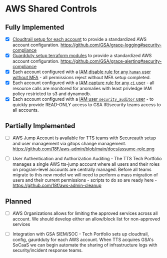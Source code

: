 # AWS Shared Controls

## Fully Implemented
- [x] [Cloudtrail setup for each account](https://github.com/18F/aws-admin/blob/0e05448981a8d41f309fe6786280d603f4f5c70b/terraform/modules/account_setup/main.tf#L184-L215) to provide a standardized AWS account configuration. https://github.com/GSA/grace-logging#security-compliance
- [x] [Guardduty setup terraform modules](https://github.com/18F/aws-admin/blob/0e05448981a8d41f309fe6786280d603f4f5c70b/terraform/modules/account_setup/main.tf#L171-L182) to provide a standardized AWS account configuration. https://github.com/GSA/grace-alerting#security-compliance
- [x] Each account configured with a [IAM disable rule for any `human` user without MFA](https://github.com/18F/aws-admin/blob/0e05448981a8d41f309fe6786280d603f4f5c70b/terraform/modules/account_setup/main.tf#L30-L41) - all permissions reject without MFA setup completed.
- [x] Each account configured with a [IAM capture rule for any `ci` user](https://github.com/18F/aws-admin/blob/0e05448981a8d41f309fe6786280d603f4f5c70b/terraform/modules/account_setup/main.tf#L44-L135) - all resource calls are monitored for anomalies with least privledge IAM policy restricted to s3 and dynamodb.
- [x] Each account configured with a [IAM user `security_auditor` user](https://github.com/18F/aws-admin/blob/0e05448981a8d41f309fe6786280d603f4f5c70b/terraform/modules/account_setup/main.tf#L145-L169) - to quickly provide READ-ONLY access to GSA IR/security teams access to all accounts.

## Partially Implemented 
- [ ] AWS Jump Account is available for TTS teams with Secureauth setup and user management via gitops change management.
https://github.com/18F/aws-admin/blob/main/docs/assume-role.png

- [ ] User Authentication and Authorization Auditing - The TTS Tech Portfolio manages a single AWS tts-jump account where all users and their roles on program-level accounts are centrally managed. Before all teams migrate to this new model we will need to perform a mass migration of users and their current permissions - scripts to do so are ready here - https://github.com/18f/aws-admin-cleanup

## Planned
- [ ] AWS Organizations allows for limiting the approved services across all account. We should develop either an allow/block list for non-approved services

- [ ] Integration with GSA SIEM/SOC - Tech Portfolio sets up cloudtrail, config, gaurdduty for each AWS account. When TTS acquires GSA's SoCaaS we can begin automate the sharing of infrastructure logs with security/incident response teams.